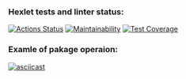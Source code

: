 ### Hexlet tests and linter status:
[![Actions Status](https://github.com/Kudaiberdy/php-project-lvl2/workflows/hexlet-check/badge.svg)](https://github.com/Kudaiberdy/php-project-lvl2/actions)
[![Maintainability](https://api.codeclimate.com/v1/badges/68efc1a4ca3247fe32ea/maintainability)](https://codeclimate.com/github/Kudaiberdy/php-project-lvl2/maintainability)
[![Test Coverage](https://api.codeclimate.com/v1/badges/68efc1a4ca3247fe32ea/test_coverage)](https://codeclimate.com/github/Kudaiberdy/php-project-lvl2/test_coverage)

### Examle of pakage operaion:

[![asciicast](https://asciinema.org/a/qRwHS3fg8bVF6vyCS7NqIhnmq.svg)](https://asciinema.org/a/qRwHS3fg8bVF6vyCS7NqIhnmq)
